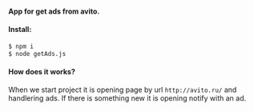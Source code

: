 #### App for get ads from avito.
#### Install:
```sh
$ npm i
$ node getAds.js
```

#### How does it works?
When we start project it is opening page by url `http://avito.ru/` and handlering ads.
If there is something new it is opening notify with an ad.